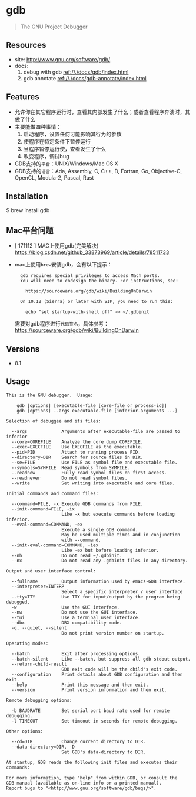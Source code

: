 # gdb

> The GNU Project Debugger

## Resources

* site: <http://www.gnu.org/software/gdb/>
* docs: 
    1. debug with gdb <ref://./docs/gdb/index.html>
    2. gdb annotate <ref://./docs/gdb-annotate/index.html>


## Features

* 允许你在其它程序运行时，查看其内部发生了什么；或者查看程序奔溃时，其做了什么
* 主要能做四种事情：
    1. 启动程序，设置任何可能影响其行为的参数
    2. 使程序在特定条件下暂停运行
    3. 当程序暂停运行使，查看发生了什么 
    4. 改变程序，调试bug
* GDB支持的`平台`：UNIX/Windows/Mac OS X
* GDB支持的`语言`：Ada, Assembly, C, C++, D, Fortran, Go, Objective-C, OpenCL, Modula-2, Pascal, Rust


## Installation

$ brew install gdb


## Mac平台问题

* [ 171112 ] MAC上使用gdb(完美解决) <https://blog.csdn.net/github_33873969/article/details/78511733>
* mac上使用`brew`安装gdb，会有以下提示：

        gdb requires special privileges to access Mach ports.
        You will need to codesign the binary. For instructions, see:

          https://sourceware.org/gdb/wiki/BuildingOnDarwin

        On 10.12 (Sierra) or later with SIP, you need to run this:

          echo "set startup-with-shell off" >> ~/.gdbinit

    需要对gdb程序进行`代码签名`，具体参考：<https://sourceware.org/gdb/wiki/BuildingOnDarwin>


## Versions

* 8.1


## Usage

    This is the GNU debugger.  Usage:

        gdb [options] [executable-file [core-file or process-id]]
        gdb [options] --args executable-file [inferior-arguments ...]

    Selection of debuggee and its files:

      --args             Arguments after executable-file are passed to inferior
      --core=COREFILE    Analyze the core dump COREFILE.
      --exec=EXECFILE    Use EXECFILE as the executable.
      --pid=PID          Attach to running process PID.
      --directory=DIR    Search for source files in DIR.
      --se=FILE          Use FILE as symbol file and executable file.
      --symbols=SYMFILE  Read symbols from SYMFILE.
      --readnow          Fully read symbol files on first access.
      --readnever        Do not read symbol files.
      --write            Set writing into executable and core files.

    Initial commands and command files:

      --command=FILE, -x Execute GDB commands from FILE.
      --init-command=FILE, -ix
                         Like -x but execute commands before loading inferior.
      --eval-command=COMMAND, -ex
                         Execute a single GDB command.
                         May be used multiple times and in conjunction
                         with --command.
      --init-eval-command=COMMAND, -iex
                         Like -ex but before loading inferior.
      --nh               Do not read ~/.gdbinit.
      --nx               Do not read any .gdbinit files in any directory.

    Output and user interface control:

      --fullname         Output information used by emacs-GDB interface.
      --interpreter=INTERP
                         Select a specific interpreter / user interface
      --tty=TTY          Use TTY for input/output by the program being debugged.
      -w                 Use the GUI interface.
      --nw               Do not use the GUI interface.
      --tui              Use a terminal user interface.
      --dbx              DBX compatibility mode.
      -q, --quiet, --silent
                         Do not print version number on startup.

    Operating modes:

      --batch            Exit after processing options.
      --batch-silent     Like --batch, but suppress all gdb stdout output.
      --return-child-result
                         GDB exit code will be the child's exit code.
      --configuration    Print details about GDB configuration and then exit.
      --help             Print this message and then exit.
      --version          Print version information and then exit.

    Remote debugging options:

      -b BAUDRATE        Set serial port baud rate used for remote debugging.
      -l TIMEOUT         Set timeout in seconds for remote debugging.

    Other options:

      --cd=DIR           Change current directory to DIR.
      --data-directory=DIR, -D
                         Set GDB's data-directory to DIR.

    At startup, GDB reads the following init files and executes their commands:

    For more information, type "help" from within GDB, or consult the
    GDB manual (available as on-line info or a printed manual).
    Report bugs to "<http://www.gnu.org/software/gdb/bugs/>".








